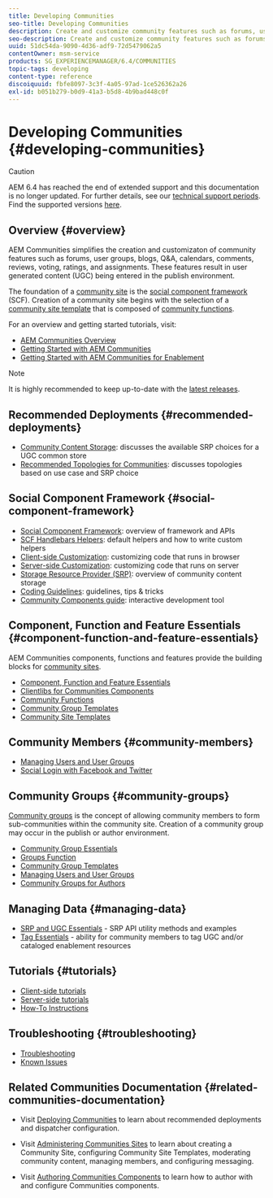 ```yaml
---
title: Developing Communities
seo-title: Developing Communities
description: Create and customize community features such as forums, user groups, and more
seo-description: Create and customize community features such as forums, user groups, and more
uuid: 51dc54da-9090-4d36-adf9-72d5479062a5
contentOwner: msm-service
products: SG_EXPERIENCEMANAGER/6.4/COMMUNITIES
topic-tags: developing
content-type: reference
discoiquuid: fbfe8097-3c3f-4a05-97ad-1ce526362a26
exl-id: b051b279-b0d9-41a3-b5d8-4b9bad448c0f
---
```

# Developing Communities {#developing-communities}

>[!CAUTION]
>
>AEM 6.4 has reached the end of extended support and this documentation is no longer updated. For further details, see our [technical support periods](https://helpx.adobe.com/support/programs/eol-matrix.html). Find the supported versions [here](https://experienceleague.adobe.com/docs/).

## Overview {#overview}

AEM Communities simplifies the creation and customizaton of community features such as forums, user groups, blogs, Q&A, calendars, comments, reviews, voting, ratings, and assignments. These features result in user generated content (UGC) being entered in the publish environment.

The foundation of a [community site](overview.md#communitiessites) is the [social component framework](scf.md) (SCF). Creation of a community site begins with the selection of a [community site template](sites-console.md) that is composed of [community functions](functions.md).

For an overview and getting started tutorials, visit:

* [AEM Communities Overview](overview.md)
* [Getting Started with AEM Communities](getting-started.md)
* [Getting Started with AEM Communities for Enablement](getting-started-enablement.md)

>[!NOTE]
>
>It is highly recommended to keep up-to-date with the [latest releases](deploy-communities.md#latest-releases).

## Recommended Deployments {#recommended-deployments}

* [Community Content Storage](working-with-srp.md): discusses the available SRP choices for a UGC common store
* [Recommended Topologies for Communities](topologies.md): discusses topologies based on use case and SRP choice

## Social Component Framework {#social-component-framework}

* [Social Component Framework](scf.md): overview of framework and APIs
* [SCF Handlebars Helpers](handlebars-helpers.md): default helpers and how to write custom helpers
* [Client-side Customization](client-customize.md): customizing code that runs in browser
* [Server-side Customization](server-customize.md): customizing code that runs on server
* [Storage Resource Provider (SRP)](srp.md): overview of community content storage
* [Coding Guidelines](code-guide.md): guidelines, tips & tricks
* [Community Components guide](components-guide.md): interactive development tool

## Component, Function and Feature Essentials {#component-function-and-feature-essentials}

AEM Communities components, functions and features provide the building blocks for [community sites](sites-console.md).

* [Component, Function and Feature Essentials](essentials.md)
* [Clientlibs for Communities Components](clientlibs.md)
* [Community Functions](functions.md)
* [Community Group Templates](tools-groups.md)
* [Community Site Templates](sites.md)

## Community Members {#community-members}

* [Managing Users and User Groups](users.md)
* [Social Login with Facebook and Twitter](social-login.md)

## Community Groups {#community-groups}

[Community groups](overview.md#communitygroups) is the concept of allowing community members to form sub-communities within the community site. Creation of a community group may occur in the publish or author environment.

* [Community Group Essentials](essentials-groups.md)
* [Groups Function](functions.md#groups-function)
* [Community Group Templates](tools-groups.md)
* [Managing Users and User Groups](users.md)
* [Community Groups for Authors](creating-groups.md)

## Managing Data {#managing-data}

* [SRP and UGC Essentials](srp-and-ugc.md) - SRP API utility methods and examples
* [Tag Essentials](tag.md) - ability for community members to tag UGC and/or cataloged enablement resources

## Tutorials {#tutorials}

* [Client-side tutorials](tutorials.md#client-side-customization)
* [Server-side tutorials](tutorials.md#server-side-customization)
* [How-To Instructions](tutorials.md#how-to-instructions)

## Troubleshooting {#troubleshooting}

* [Troubleshooting](troubleshooting.md) 
* [Known Issues](/help/release-notes/known-issues.md)

## Related Communities Documentation {#related-communities-documentation}

* Visit [Deploying Communities](deploy-communities.md) to learn about recommended deployments and dispatcher configuration.

* Visit [Administering Communities Sites](administer-landing.md) to learn about creating a Community Site, configuring Community Site Templates, moderating community content, managing members, and configuring messaging.

* Visit [Authoring Communities Components](author-communities.md) to learn how to author with and configure Communities components.
